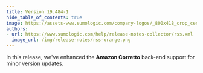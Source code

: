 ```yaml
---
title: Version 19.484-1
hide_table_of_contents: true
image: https://assets-www.sumologic.com/company-logos/_800x418_crop_center-center_82_none/SumoLogic_Preview_600x600.jpg
authors:
- url: https://www.sumologic.com/help/release-notes-collector/rss.xml
  image_url: /img/release-notes/rss-orange.png
---
```


In this release, we've enhanced the **Amazon Corretto** back-end support for minor version updates.
